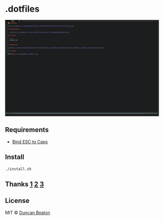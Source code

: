 # .dotfiles

![Terminal][screenshot]

## Requirements

+ [Bind ESC to Caps][seil]

## Install

```sh
./install.sh
```

## Thanks [1][1] [2][2] [3][3]

## License

MIT © [Duncan Beaton][author]

<!-- Definitions -->
[screenshot]: https://raw.githubusercontent.com/dunckr/dotfiles/master/assets/screenshot.jpg
[seil]: https://pqrs.org/osx/karabiner/seil.html#commandlineinterface
[1]: https://github.com/mathiasbynens/dotfiles
[2]: https://github.com/holman/dotfiles/
[3]: https://github.com/paulmillr/dotfiles
[author]: http://dunckr.com
